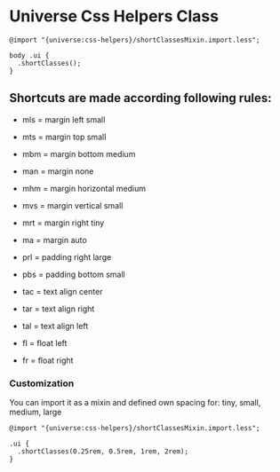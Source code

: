 # Universe Css Helpers Class


```
@import "{universe:css-helpers}/shortClassesMixin.import.less";

body .ui {
  .shortClasses();
}
```


## Shortcuts are made according following rules:

- mls = margin left small

- mts = margin top small

- mbm = margin bottom medium

- man = margin none

- mhm = margin horizontal medium

- mvs = margin vertical small

- mrt = margin right tiny

- ma = margin auto

- prl = padding right large

- pbs = padding bottom small

- tac = text align center

- tar = text align right

- tal = text align left

- fl = float left 

- fr = float right

### Customization
You can import it as a mixin and defined own spacing for: tiny, small, medium, large

```
@import "{universe:css-helpers}/shortClassesMixin.import.less";

.ui {
  .shortClasses(0.25rem, 0.5rem, 1rem, 2rem);
}
```